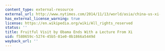 ```yaml
---
content_type: external-resource
external_url: http://www.nytimes.com/2014/11/13/world/asia/china-us-xi-jinping-obama-apec.html
has_external_license_warning: true
license: https://en.wikipedia.org/wiki/All_rights_reserved
status: ''
title: Fruitful Visit by Obama Ends With a Lecture From Xi
uid: f580659c-5274-45b5-81e0-0b1866a5449d
wayback_url: ''
---
```

